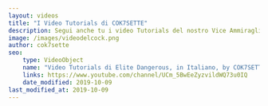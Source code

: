 ```yaml
---
layout: videos
title: "I Video Tutorials di COK7SETTE" 
description: Segui anche tu i video Tutorials del nostro Vice Ammiraglio per arrivare lá... dove nessun video è mai giunto prima
image: /images/videodelcock.png
author: cok7sette
seo:
    type: VideoObject
    name: "Video Tutorials di Elite Dangerous, in Italiano, by COK7SETTE"
    links: https://www.youtube.com/channel/UCm_5BwEeZyzvildWQ73u0IQ
    date_modified: 2019-10-09
last_modified_at: 2019-10-09
---
```

